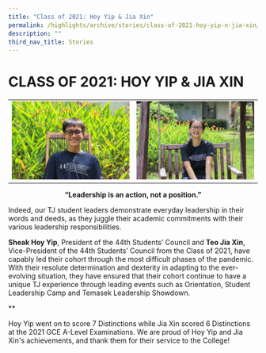 ```yaml
---
title: "Class of 2021: Hoy Yip & Jia Xin"
permalink: /highlights/archive/stories/class-of-2021-hoy-yip-n-jia-xin/
description: ""
third_nav_title: Stories
---
```

# CLASS OF 2021: HOY YIP & JIA XIN

|   |   |
|---|---|
|![](/images/Archive/Stories/Hoy%20Yip%20Picture.jpeg)  |![](/images/Archive/Stories/Jia%20Xin%20Picture.jpeg)  |

 
<center><b>“Leadership is an action, not a position.”</b></center>

Indeed, our TJ student leaders demonstrate everyday leadership in their words and deeds, as they juggle their academic commitments with their various leadership responsibilities.


**Sheak Hoy Yip**, President of the 44th Students’ Council and **Teo Jia Xin**, Vice-President of the 44th Students’ Council from the Class of 2021, have capably led their cohort through the most difficult phases of the pandemic. With their resolute determination and dexterity in adapting to the ever-evolving situation, they have ensured that their cohort continue to have a unique TJ experience through leading events such as Orientation, Student Leadership Camp and Temasek Leadership Showdown.

**

  

Hoy Yip went on to score 7 Distinctions while Jia Xin scored 6 Distinctions at the 2021 GCE A-Level Examinations. We are proud of Hoy Yip and Jia Xin's achievements, and thank them for their service to the College!